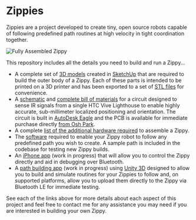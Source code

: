 # Zippies

Zippies are a project developed to create tiny, open source robots capable of following predefined path routines at high velocity in tight coordination together.

![Fully Assembled Zippy](https://solinvictus21.github.io/FullyAssembledZippy.png)

This repository includes all the details you need to build and run a Zippy...

- A complete set of [3D models](BodyModels) created in [SketchUp](https://www.sketchup.com/) that are required to build the outer body of a Zippy. Each of these parts is intended to be printed on a 3D printer and has been exported to a set of [STL files](BodyModels/STL) for convenience.
- A [schematic](LighthouseCircuit) and [complete bill of materials]() for a circuit designed to sense IR signals from a single HTC Vive Lighthouse to enable highly accurate, sub-millimeter localized positioning and orientation. The circuit is built in [AutoDesk Eagle](https://www.autodesk.com/products/eagle/free-download) and the PCB is available for immediate purchase directly [from Osh Park]().
- A complete [list of the additional hardware required](Documentation/Hardware.md) to assemble a Zippy. 
- The [software](PlatformIO) required to enable your Zippy robot to follow any predefined path you wish to create. A sample path is included in the codebase for testing new Zippy builds.
- An [iPhone app](iOSClient) (work in progress) that will allow you to control the Zippy directly and aid in debugging over Bluetooth.
- A [path building app](Builder) (work in progress) using [Unity 3D]() designed to allow you to build and simulate routines for your Zippies to follow and, on supported platforms, allow you to upload them directly to the Zippy via Bluetooth LE for immediate testing.

See each of the links above for more details about each aspect of this project and feel free to contact me for any assistance you may need if you are interested in building your own Zippy.
